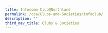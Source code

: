 ```yaml
---
title: Infocomm Club@Northland
permalink: /cca/Clubs-and-Societies/infoclub/
description: ""
third_nav_title: Clubs & Societies
---
```

